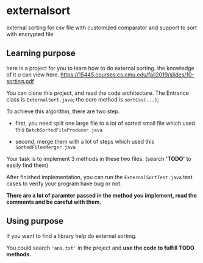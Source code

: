 # externalsort
external sorting for csv file with customized comparator and support to sort with encrypted file

## Learning purpose
here is a project for you to learn how to do external sorting. the knowledge of it u can view here. https://15445.courses.cs.cmu.edu/fall2019/slides/10-sorting.pdf

You can clone this project, and read the code architecture.
The Entrance class is `ExternalSort.java`; the core method is `sortCsv(...)`; 

To achieve this algorithm, there are two step. 

* first, you need split one large file to a lot of sorted small file which used this `BatchSortedFileProducer.java`

* second, merge them with a lot of steps which used this `SortedFilesMerger.java`

Your task is to implement 3 methods in these two files. (search **'TODO'** to easily find them)

After finished implementation, you can run the `ExternalSortTest.java` test cases to verify your program have bug or not.

**There are a lot of paramter passed in the method you implement, read the comments and be careful with them.**

## Using purpose
If you want to find a library help do external sorting. 

You could search `'ans.txt'` in the project and **use the code to fulfill TODO methods.**

